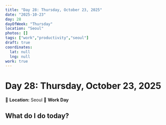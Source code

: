 ```yaml
---
title: "Day 28: Thursday, October 23, 2025"
date: "2025-10-23"
day: 28
dayOfWeek: "Thursday"
location: "Seoul"
photos: []
tags: ["work","productivity","seoul"]
draft: true
coordinates:
  lat: null
  lng: null
work: true
---
```

# Day 28: Thursday, October 23, 2025

📍 **Location:** Seoul
💼 **Work Day**

## What do I do today?


